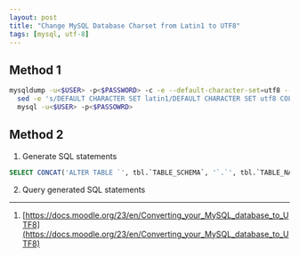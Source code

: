 ```yaml
---
layout: post
title: "Change MySQL Database Charset from Latin1 to UTF8"
tags: [mysql, utf-8]
---
```


## Method 1
```bash
mysqldump -u<$USER> -p<$PASSWORD> -c -e --default-character-set=utf8 --single-transaction --skip-set-charset --add-drop-database -B $DATABASE | \
  sed -e 's/DEFAULT CHARACTER SET latin1/DEFAULT CHARACTER SET utf8 COLLATE utf8_general_ci/' -e 's/DEFAULT CHARSET=latin1/DEFAULT CHARSET=utf8/' | \
  mysql -u<$USER> -p<$PASSOWRD>
```

## Method 2
1. Generate SQL statements
```sql
SELECT CONCAT('ALTER TABLE `', tbl.`TABLE_SCHEMA`, '`.`', tbl.`TABLE_NAME`, '` CONVERT TO CHARACTER SET utf8 COLLATE utf8_general_ci;') FROM `information_schema`.`TABLES` tbl WHERE tbl.`TABLE_SCHEMA` = '<$DATABASE>'
```
2. Query generated SQL statements

---
1. [https://docs.moodle.org/23/en/Converting_your_MySQL_database_to_UTF8](https://docs.moodle.org/23/en/Converting_your_MySQL_database_to_UTF8)
